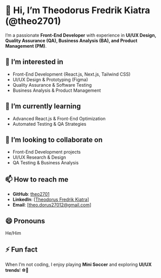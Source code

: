 # 👋 Hi, I’m Theodorus Fredrik Kiatra (@theo2701)  
I’m a passionate **Front-End Developer** with experience in **UI/UX Design, Quality Assurance (QA), Business Analysis (BA), and Product Management (PM)**.  

## 👀 I’m interested in  
- Front-End Development (React.js, Next.js, Tailwind CSS)  
- UI/UX Design & Prototyping (Figma)  
- Quality Assurance & Software Testing  
- Business Analysis & Product Management  

## 🌱 I’m currently learning  
- Advanced React.js & Front-End Optimization  
- Automated Testing & QA Strategies  

## 💞️ I’m looking to collaborate on  
- Front-End Development projects  
- UI/UX Research & Design  
- QA Testing & Business Analysis  

## 📫 How to reach me  
- **GitHub**: [theo2701](https://github.com/theo2701)  
- **LinkedIn**: [[Theodorus Fredrik Kiatra](https://www.linkedin.com/in/theodorus-fredrik-kiatra/)]  
- **Email**: [theo.dorus27012@gmail.com]  

## 😄 Pronouns  
He/Him  

## ⚡ Fun fact  
When I’m not coding, I enjoy playing **Mini Soccer** and exploring **UI/UX trends**! ⚽🎨  
